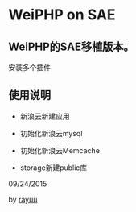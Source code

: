 **WeiPHP on SAE**
=============

## WeiPHP的SAE移植版本。 ##

安装多个插件

## 使用说明 ##



- 新浪云新建应用



- 初始化新浪云mysql 



- 初始化新浪云Memcache



- storage新建public库

09/24/2015  

by [rayuu](http://rayuu.com)